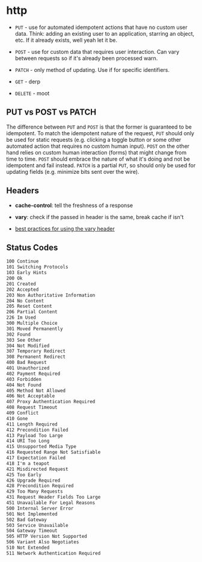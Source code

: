# http

- `PUT` - use for automated idempotent actions that have no custom user data.
    Think: adding an existing user to an application, starring an object, etc.
    If it already exists, well yeah let it be.

- `POST` - use for custom data that requires user interaction. Can vary between
    requests so if it's already been processed warn.

- `PATCH` - only method of updating. Use if for specific identifiers.

- `GET` - derp

- `DELETE` - moot

## PUT vs POST vs PATCH
The difference between `PUT` and `POST` is that the former is guaranteed to be
idempotent. To match the idempotent nature of the request, `PUT` should only be
used for static requests (e.g. clicking a toggle button or some other automated
action that requires no custom human input). `POST` on the other hand relies on
custom human interaction (forms) that might change from time to time. `POST`
should embrace the nature of what it's doing and not be idempotent and fail
instead. `PATCH` is a partial `PUT`, so should only be used for updating fields
(e.g. minimize bits sent over the wire).

## Headers
- __cache-control__: tell the freshness of a response
- __vary__: check if the passed in header is the same, break cache if isn't

- [best practices for using the vary header](https://www.fastly.com/blog/best-practices-for-using-the-vary-header)

## Status Codes
```txt
100 Continue
101 Switching Protocols
103 Early Hints
200 Ok
201 Created
202 Accepted
203 Non Authoritative Information
204 No Content
205 Reset Content
206 Partial Content
226 Im Used
300 Multiple Choice
301 Moved Permanently
302 Found
303 See Other
304 Not Modified
307 Temporary Redirect
308 Permanent Redirect
400 Bad Request
401 Unauthorized
402 Payment Required
403 Forbidden
404 Not Found
405 Method Not Allowed
406 Not Acceptable
407 Proxy Authentication Required
408 Request Timeout
409 Conflict
410 Gone
411 Length Required
412 Precondition Failed
413 Payload Too Large
414 URI Too Long
415 Unsupported Media Type
416 Requested Range Not Satisfiable
417 Expectation Failed
418 I'm a teapot
421 Misdirected Request
425 Too Early
426 Upgrade Required
428 Precondition Required
429 Too Many Requests
431 Request Header Fields Too Large
451 Unavailable For Legal Reasons
500 Internal Server Error
501 Not Implemented
502 Bad Gateway
503 Service Unavailable
504 Gateway Timeout
505 HTTP Version Not Supported
506 Variant Also Negotiates
510 Not Extended
511 Network Authentication Required
```
